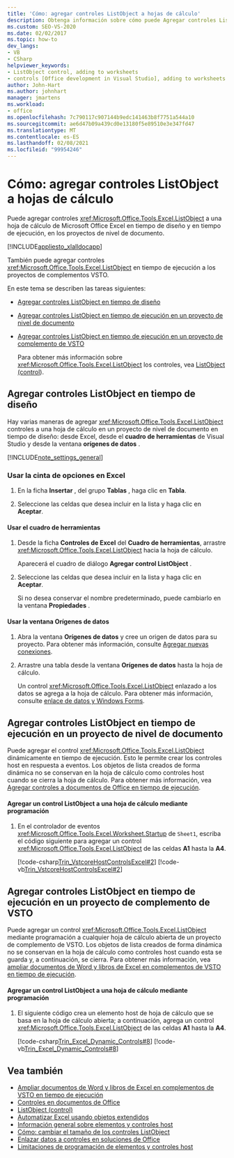 ```yaml
---
title: 'Cómo: agregar controles ListObject a hojas de cálculo'
description: Obtenga información sobre cómo puede Agregar controles ListObject a una hoja de cálculo de Excel Microsoft Office en tiempo de diseño y en tiempo de ejecución en proyectos de nivel de documento.
ms.custom: SEO-VS-2020
ms.date: 02/02/2017
ms.topic: how-to
dev_langs:
- VB
- CSharp
helpviewer_keywords:
- ListObject control, adding to worksheets
- controls [Office development in Visual Studio], adding to worksheets
author: John-Hart
ms.author: johnhart
manager: jmartens
ms.workload:
- office
ms.openlocfilehash: 7c790117c907144b9edc141463b8f7751a544a10
ms.sourcegitcommit: ae6d47b09a439cd0e13180f5e89510e3e347fd47
ms.translationtype: MT
ms.contentlocale: es-ES
ms.lasthandoff: 02/08/2021
ms.locfileid: "99954246"
---
```

# <a name="how-to-add-listobject-controls-to-worksheets"></a>Cómo: agregar controles ListObject a hojas de cálculo
  Puede agregar controles <xref:Microsoft.Office.Tools.Excel.ListObject> a una hoja de cálculo de Microsoft Office Excel en tiempo de diseño y en tiempo de ejecución, en los proyectos de nivel de documento.

 [!INCLUDE[appliesto_xlalldocapp](../vsto/includes/appliesto-xlalldocapp-md.md)]

 También puede agregar controles <xref:Microsoft.Office.Tools.Excel.ListObject> en tiempo de ejecución a los proyectos de complementos VSTO.

 En este tema se describen las tareas siguientes:

- [Agregar controles ListObject en tiempo de diseño](#designtime)

- [Agregar controles ListObject en tiempo de ejecución en un proyecto de nivel de documento](#runtimedoclevel)

- [Agregar controles ListObject en tiempo de ejecución en un proyecto de complemento de VSTO](#runtimeaddin)

  Para obtener más información sobre <xref:Microsoft.Office.Tools.Excel.ListObject> los controles, vea [ListObject (control](../vsto/listobject-control.md)).

## <a name="add-listobject-controls-at-design-time"></a><a name="designtime"></a> Agregar controles ListObject en tiempo de diseño
 Hay varias maneras de agregar <xref:Microsoft.Office.Tools.Excel.ListObject> controles a una hoja de cálculo en un proyecto de nivel de documento en tiempo de diseño: desde Excel, desde el **cuadro de herramientas** de Visual Studio y desde la ventana **orígenes de datos** .

 [!INCLUDE[note_settings_general](../sharepoint/includes/note-settings-general-md.md)]

### <a name="to-use-the-ribbon-in-excel"></a>Usar la cinta de opciones en Excel

1. En la ficha **Insertar** , del grupo **Tablas** , haga clic en **Tabla**.

2. Seleccione las celdas que desea incluir en la lista y haga clic en **Aceptar**.

#### <a name="to-use-the-toolbox"></a>Usar el cuadro de herramientas

1. Desde la ficha **Controles de Excel** del **Cuadro de herramientas**, arrastre <xref:Microsoft.Office.Tools.Excel.ListObject> hacia la hoja de cálculo.

     Aparecerá el cuadro de diálogo **Agregar control ListObject** .

2. Seleccione las celdas que desea incluir en la lista y haga clic en **Aceptar**.

     Si no desea conservar el nombre predeterminado, puede cambiarlo en la ventana **Propiedades** .

#### <a name="to-use-the-data-sources-window"></a>Usar la ventana Orígenes de datos

1. Abra la ventana **Orígenes de datos** y cree un origen de datos para su proyecto. Para obtener más información, consulte [Agregar nuevas conexiones](../data-tools/add-new-connections.md).

2. Arrastre una tabla desde la ventana **Orígenes de datos** hasta la hoja de cálculo.

     Un control <xref:Microsoft.Office.Tools.Excel.ListObject> enlazado a los datos se agrega a la hoja de cálculo. Para obtener más información, consulte [enlace de datos y Windows Forms](/dotnet/framework/winforms/data-binding-and-windows-forms).

## <a name="add-listobject-controls-at-run-time-in-a-document-level-project"></a><a name="runtimedoclevel"></a> Agregar controles ListObject en tiempo de ejecución en un proyecto de nivel de documento
 Puede agregar el control <xref:Microsoft.Office.Tools.Excel.ListObject> dinámicamente en tiempo de ejecución. Esto le permite crear los controles host en respuesta a eventos. Los objetos de lista creados de forma dinámica no se conservan en la hoja de cálculo como controles host cuando se cierra la hoja de cálculo. Para obtener más información, vea [Agregar controles a documentos de Office en tiempo de ejecución](../vsto/adding-controls-to-office-documents-at-run-time.md).

#### <a name="to-add-a-listobject-control-to-a-worksheet-programmatically"></a>Agregar un control ListObject a una hoja de cálculo mediante programación

1. En el controlador de eventos <xref:Microsoft.Office.Tools.Excel.Worksheet.Startup> de `Sheet1`, escriba el código siguiente para agregar un control <xref:Microsoft.Office.Tools.Excel.ListObject> de las celdas **A1** hasta la **A4**.

     [!code-csharp[Trin_VstcoreHostControlsExcel#2](../vsto/codesnippet/CSharp/Trin_VstcoreHostControlsExcelCS/Sheet1.cs#2)]
     [!code-vb[Trin_VstcoreHostControlsExcel#2](../vsto/codesnippet/VisualBasic/Trin_VstcoreHostControlsExcelVB/Sheet1.vb#2)]

## <a name="add-listobject-controls-at-run-time-in-a-vsto-add-in-project"></a><a name="runtimeaddin"></a> Agregar controles ListObject en tiempo de ejecución en un proyecto de complemento de VSTO
 Puede agregar un control <xref:Microsoft.Office.Tools.Excel.ListObject> mediante programación a cualquier hoja de cálculo abierta de un proyecto de complemento de VSTO. Los objetos de lista creados de forma dinámica no se conservan en la hoja de cálculo como controles host cuando esta se guarda y, a continuación, se cierra. Para obtener más información, vea [ampliar documentos de Word y libros de Excel en complementos de VSTO en tiempo de ejecución](../vsto/extending-word-documents-and-excel-workbooks-in-vsto-add-ins-at-run-time.md).

#### <a name="to-add-a-listobject-control-to-a-worksheet-programmatically"></a>Agregar un control ListObject a una hoja de cálculo mediante programación

1. El siguiente código crea un elemento host de hoja de cálculo que se basa en la hoja de cálculo abierta; a continuación, agrega un control <xref:Microsoft.Office.Tools.Excel.ListObject> de las celdas **A1** hasta la **A4**.

     [!code-csharp[Trin_Excel_Dynamic_Controls#8](../vsto/codesnippet/CSharp/Trin_Excel_Dynamic_Controls/ThisAddIn.cs#8)]
     [!code-vb[Trin_Excel_Dynamic_Controls#8](../vsto/codesnippet/VisualBasic/Trin_Excel_Dynamic_Controls/ThisAddIn.vb#8)]

## <a name="see-also"></a>Vea también
- [Ampliar documentos de Word y libros de Excel en complementos de VSTO en tiempo de ejecución](../vsto/extending-word-documents-and-excel-workbooks-in-vsto-add-ins-at-run-time.md)
- [Controles en documentos de Office](../vsto/controls-on-office-documents.md)
- [ListObject (control)](../vsto/listobject-control.md)
- [Automatizar Excel usando objetos extendidos](../vsto/automating-excel-by-using-extended-objects.md)
- [Información general sobre elementos y controles host](../vsto/host-items-and-host-controls-overview.md)
- [Cómo: cambiar el tamaño de los controles ListObject](../vsto/how-to-resize-listobject-controls.md)
- [Enlazar datos a controles en soluciones de Office](../vsto/binding-data-to-controls-in-office-solutions.md)
- [Limitaciones de programación de elementos y controles host](../vsto/programmatic-limitations-of-host-items-and-host-controls.md)
